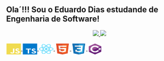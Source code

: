 ## Ola´!!! Sou o Eduardo Dias estudande de Engenharia de Software!
<div align="center">
  <a href="https://github.com/EduardoDias-Silva">
  <img height="180em" src="https://github-readme-stats.vercel.app/api?username=EduardoDias-Silva&show_icons=true&theme=chartreuse-dark&include_all_commits=true&count_private=true"/>
  <img height="280em" src="https://github-readme-stats.vercel.app/api/top-langs/?username=EduardoDias-Silva&layout=compact&langs_count=7&theme=chartreuse-dark"/>
</div>
<div style="display: inline_block"><br>
  <img align="center" alt="Js" height="30" width="40" src="https://raw.githubusercontent.com/devicons/devicon/master/icons/javascript/javascript-plain.svg">
  <img align="center" alt="Ts" height="30" width="40" src="https://raw.githubusercontent.com/devicons/devicon/master/icons/typescript/typescript-plain.svg">
  <img align="center" alt="React" height="30" width="40" src="https://raw.githubusercontent.com/devicons/devicon/master/icons/react/react-original.svg">
  <img align="center" alt="HTML" height="30" width="40" src="https://raw.githubusercontent.com/devicons/devicon/master/icons/html5/html5-original.svg">
  <img align="center" alt="CSS" height="30" width="40" src="https://raw.githubusercontent.com/devicons/devicon/master/icons/css3/css3-original.svg">

  <img align="center" alt="-Csharp" height="30" width="40" src="https://raw.githubusercontent.com/devicons/devicon/master/icons/csharp/csharp-original.svg">
  
</div>
  

